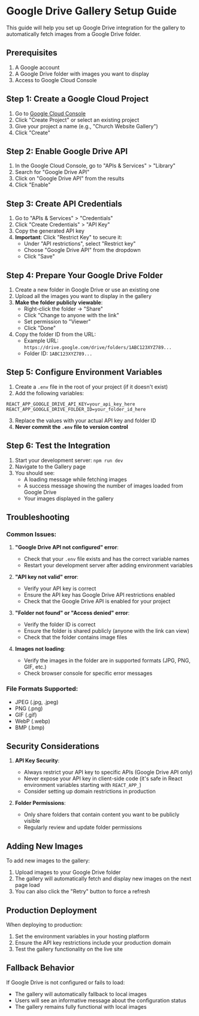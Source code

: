 # Google Drive Gallery Setup Guide

This guide will help you set up Google Drive integration for the gallery to automatically fetch images from a Google Drive folder.

## Prerequisites

1. A Google account
2. A Google Drive folder with images you want to display
3. Access to Google Cloud Console

## Step 1: Create a Google Cloud Project

1. Go to [Google Cloud Console](https://console.cloud.google.com/)
2. Click "Create Project" or select an existing project
3. Give your project a name (e.g., "Church Website Gallery")
4. Click "Create"

## Step 2: Enable Google Drive API

1. In the Google Cloud Console, go to "APIs & Services" > "Library"
2. Search for "Google Drive API"
3. Click on "Google Drive API" from the results
4. Click "Enable"

## Step 3: Create API Credentials

1. Go to "APIs & Services" > "Credentials"
2. Click "Create Credentials" > "API Key"
3. Copy the generated API key
4. **Important**: Click "Restrict Key" to secure it:
   - Under "API restrictions", select "Restrict key"
   - Choose "Google Drive API" from the dropdown
   - Click "Save"

## Step 4: Prepare Your Google Drive Folder

1. Create a new folder in Google Drive or use an existing one
2. Upload all the images you want to display in the gallery
3. **Make the folder publicly viewable**:
   - Right-click the folder → "Share"
   - Click "Change to anyone with the link"
   - Set permission to "Viewer"
   - Click "Done"
4. Copy the folder ID from the URL:
   - Example URL: `https://drive.google.com/drive/folders/1ABC123XYZ789...`
   - Folder ID: `1ABC123XYZ789...`

## Step 5: Configure Environment Variables

1. Create a `.env` file in the root of your project (if it doesn't exist)
2. Add the following variables:

```env
REACT_APP_GOOGLE_DRIVE_API_KEY=your_api_key_here
REACT_APP_GOOGLE_DRIVE_FOLDER_ID=your_folder_id_here
```

3. Replace the values with your actual API key and folder ID
4. **Never commit the `.env` file to version control**

## Step 6: Test the Integration

1. Start your development server: `npm run dev`
2. Navigate to the Gallery page
3. You should see:
   - A loading message while fetching images
   - A success message showing the number of images loaded from Google Drive
   - Your images displayed in the gallery

## Troubleshooting

### Common Issues:

1. **"Google Drive API not configured" error**:
   - Check that your `.env` file exists and has the correct variable names
   - Restart your development server after adding environment variables

2. **"API key not valid" error**:
   - Verify your API key is correct
   - Ensure the API key has Google Drive API restrictions enabled
   - Check that the Google Drive API is enabled for your project

3. **"Folder not found" or "Access denied" error**:
   - Verify the folder ID is correct
   - Ensure the folder is shared publicly (anyone with the link can view)
   - Check that the folder contains image files

4. **Images not loading**:
   - Verify the images in the folder are in supported formats (JPG, PNG, GIF, etc.)
   - Check browser console for specific error messages

### File Formats Supported:
- JPEG (.jpg, .jpeg)
- PNG (.png)
- GIF (.gif)
- WebP (.webp)
- BMP (.bmp)

## Security Considerations

1. **API Key Security**:
   - Always restrict your API key to specific APIs (Google Drive API only)
   - Never expose your API key in client-side code (it's safe in React environment variables starting with `REACT_APP_`)
   - Consider setting up domain restrictions in production

2. **Folder Permissions**:
   - Only share folders that contain content you want to be publicly visible
   - Regularly review and update folder permissions

## Adding New Images

To add new images to the gallery:

1. Upload images to your Google Drive folder
2. The gallery will automatically fetch and display new images on the next page load
3. You can also click the "Retry" button to force a refresh

## Production Deployment

When deploying to production:

1. Set the environment variables in your hosting platform
2. Ensure the API key restrictions include your production domain
3. Test the gallery functionality on the live site

## Fallback Behavior

If Google Drive is not configured or fails to load:
- The gallery will automatically fallback to local images
- Users will see an informative message about the configuration status
- The gallery remains fully functional with local images